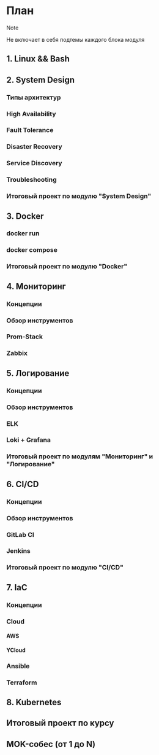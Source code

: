# План
> [!NOTE]  
> Не включает в себя подтемы каждого блока модуля

## 1. Linux && Bash
## 2. System Design
### Типы архитектур
### High Availability
### Fault Tolerance
### Disaster Recovery
### Service Discovery
### Troubleshooting
### Итоговый проект по модулю "System Design"
## 3. Docker
### docker run
### docker compose
### Итоговый проект по модулю "Docker"
## 4. Мониторинг
### Концепции
### Обзор инструментов
### Prom-Stack
### Zabbix
## 5. Логирование
### Концепции
### Обзор инструментов
### ELK
### Loki + Grafana
### Итоговый проект по модулям "Мониторинг" и "Логирование"
## 6. CI/CD
### Концепции
### Обзор инструментов
### GitLab CI
### Jenkins
### Итоговый проект по модулю "CI/CD"
## 7. IaC
### Концепции
### Cloud
#### AWS
#### YCloud
### Ansible
### Terraform
## 8. Kubernetes

## Итоговый проект по курсу
## MOK-собес (от 1 до N)
